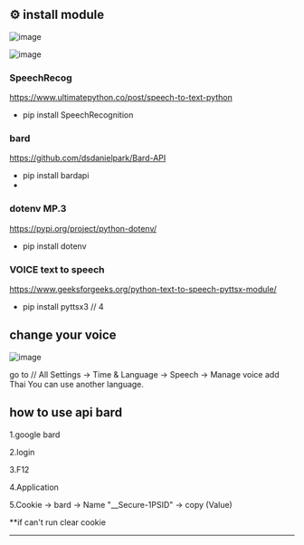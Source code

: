 ⚙️ install module
-------------------------------

![image](https://github.com/Bell1357/realtime-speech-to-text-to-speech-bard/assets/94211563/79d8122d-58ec-466a-a564-4ee4d9cd899b)

![image](https://github.com/Bell1357/realtime-speech-to-text-to-speech-bard/assets/94211563/b5840430-36d9-467b-bc93-ade59caa1522)

### SpeechRecog

https://www.ultimatepython.co/post/speech-to-text-python

- pip install SpeechRecognition

 ### bard 
 
https://github.com/dsdanielpark/Bard-API
 - pip install bardapi
 - 
### dotenv MP.3

https://pypi.org/project/python-dotenv/

- pip install dotenv
  
### VOICE text to speech
https://www.geeksforgeeks.org/python-text-to-speech-pyttsx-module/
- pip install pyttsx3 // 4 


change your voice
-------------------------------
![image](https://github.com/Bell1357/realtime-speech-to-text-to-speech-bard/assets/94211563/ad7f2185-c27b-40a0-8f11-373c2e276c18)

 go to // All Settings -> Time & Language -> Speech
  -> Manage voice add Thai
You can use another language.

how to use api bard
-------------------------------

1.google bard

2.login

3.F12

4.Application

5.Cookie -> bard -> Name "__Secure-1PSID" -> copy (Value)

**if can't run clear cookie

-------------------------------

